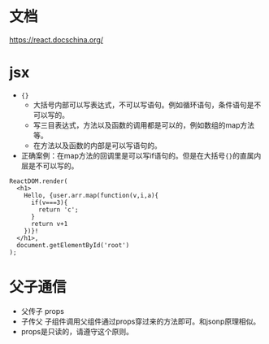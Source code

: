 # 文档
https://react.docschina.org/

# jsx
* ```{}```
    - 大括号内部可以写表达式，不可以写语句。例如循环语句，条件语句是不可以写的。
    - 写三目表达式，方法以及函数的调用都是可以的，例如数组的map方法等。
    - 在方法以及函数的内部是可以写语句的。
* 正确案例：在map方法的回调里是可以写if语句的。但是在大括号```{}```的直属内层是不可以写的。
```
ReactDOM.render(
  <h1>
    Hello, {user.arr.map(function(v,i,a){
      if(v===3){
        return 'c';
      }
      return v+1
    })}!
  </h1>,
  document.getElementById('root')
);
```

# 父子通信
* 父传子 props
* 子传父 子组件调用父组件通过props穿过来的方法即可。和jsonp原理相似。
* props是只读的，请遵守这个原则。
